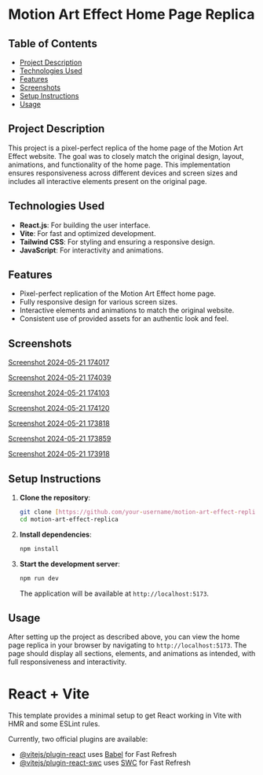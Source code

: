 # Motion Art Effect Home Page Replica

## Table of Contents
- [Project Description](#project-description)
- [Technologies Used](#technologies-used)
- [Features](#features)
- [Screenshots](#screenshots)
- [Setup Instructions](#setup-instructions)
- [Usage](#usage)
 

## Project Description
This project is a pixel-perfect replica of the home page of the Motion Art Effect website. The goal was to closely match the original design, layout, animations, and functionality of the home page. This implementation ensures responsiveness across different devices and screen sizes and includes all interactive elements present on the original page.

## Technologies Used
- **React.js**: For building the user interface.
- **Vite**: For fast and optimized development.
- **Tailwind CSS**: For styling and ensuring a responsive design.
- **JavaScript**: For interactivity and animations.

## Features
- Pixel-perfect replication of the Motion Art Effect home page.
- Fully responsive design for various screen sizes.
- Interactive elements and animations to match the original website.
- Consistent use of provided assets for an authentic look and feel.

## Screenshots
[Screenshot 2024-05-21 174017](https://github.com/Anjali162004/motion-art-effect/assets/111984924/134279c5-bb7d-4df2-9b92-f0772f18344f)

[Screenshot 2024-05-21 174039](https://github.com/Anjali162004/motion-art-effect/assets/111984924/d2e6672e-b44a-4947-8f7f-1563a4b7915a)

[Screenshot 2024-05-21 174103](https://github.com/Anjali162004/motion-art-effect/assets/111984924/0a9de657-db0c-4012-9ca2-97446e65b0c2)

[Screenshot 2024-05-21 174120](https://github.com/Anjali162004/motion-art-effect/assets/111984924/2397755d-f343-4275-848b-0e3683694c3b)

[Screenshot 2024-05-21 173818](https://github.com/Anjali162004/motion-art-effect/assets/111984924/c09b6415-293c-4083-9834-7d55dc909048)

[Screenshot 2024-05-21 173859](https://github.com/Anjali162004/motion-art-effect/assets/111984924/5586433b-33e7-49cb-a2c7-e0acd6fb8d7c)

[Screenshot 2024-05-21 173918](https://github.com/Anjali162004/motion-art-effect/assets/111984924/11dfdf91-7fee-444e-a5fc-a2431d35bd70)


## Setup Instructions
1. **Clone the repository**:
   ```bash
   git clone [https://github.com/your-username/motion-art-effect-replica.git](https://github.com/Anjali162004/motion-art-effect)
   cd motion-art-effect-replica
   ```

2. **Install dependencies**:
   ```bash
   npm install
   ```

3. **Start the development server**:
   ```bash
   npm run dev
   ```
   The application will be available at `http://localhost:5173`.

## Usage
After setting up the project as described above, you can view the home page replica in your browser by navigating to `http://localhost:5173`. The page should display all sections, elements, and animations as intended, with full responsiveness and interactivity.

 

# React + Vite

This template provides a minimal setup to get React working in Vite with HMR and some ESLint rules.

Currently, two official plugins are available:

- [@vitejs/plugin-react](https://github.com/vitejs/vite-plugin-react/blob/main/packages/plugin-react/README.md) uses [Babel](https://babeljs.io/) for Fast Refresh
- [@vitejs/plugin-react-swc](https://github.com/vitejs/vite-plugin-react-swc) uses [SWC](https://swc.rs/) for Fast Refresh
